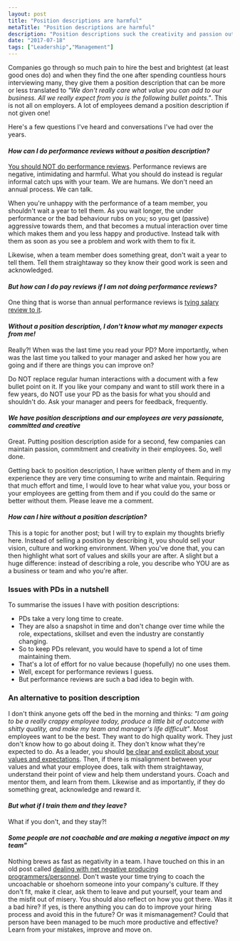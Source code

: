 ```yaml
---
layout: post
title: "Position descriptions are harmful"
metaTitle: "Position descriptions are harmful"
description: "Position descriptions suck the creativity and passion out of employees by boxing them into a few bullet points."
date: "2017-07-18"
tags: ["Leadership","Management"]
---
```


Companies go through so much pain to hire the best and brightest (at least good ones do) and when they find the one after spending countless hours interviewing many, they give them a position description that can be more or less translated to *"We don't really care what value you can add to our business. All we really expect from you is the following bullet points."*. This is not all on employers. A lot of employees demand a position description if not given one!

Here's a few questions I've heard and conversations I've had over the years.

#### *How can I do performance reviews without a position description?*
[You should NOT do performance reviews](https://www.amazon.com/Get-Rid-Performance-Review-Managing---ebook/dp/B00351DSNW/ref=sr_1_2). Performance reviews are negative, intimidating and harmful. What you should do instead is regular informal catch ups with your team. We are humans. We don't need an annual process. We can talk.

When you're unhappy with the performance of a team member, you shouldn't wait a year to tell them. As you wait longer, the under performance or the bad behaviour rubs on you; so you get (passive) aggressive towards them, and that becomes a mutual interaction over time which makes them and you less happy and productive. Instead talk with them as soon as you see a problem and work with them to fix it.

Likewise, when a team member does something great, don't wait a year to tell them. Tell them straightaway so they know their good work is seen and acknowledged.

#### *But how can I do pay reviews if I am not doing performance reviews?*
One thing that is worse than annual performance reviews is [tying salary review to it](https://hbr.org/2014/01/stop-basing-pay-on-performance-reviews).

#### *Without a position description, I don't know what my manager expects from me!*
Really?! When was the last time you read your PD? More importantly, when was the last time you talked to your manager and asked her how you are going and if there are things you can improve on?

Do NOT replace regular human interactions with a document with a few bullet point on it. If you like your company and want to still work there in a few years, do NOT use your PD as the basis for what you should and shouldn't do. Ask your manager and peers for feedback, frequently.

#### *We have position descriptions and our employees are very passionate, committed and creative*
Great. Putting position description aside for a second, few companies can maintain passion, commitment and creativity in their employees. So, well done.

Getting back to position description, I have written plenty of them and in my experience they are very time consuming to write and maintain. Requiring that much effort and time, I would love to hear what value you, your boss or your employees are getting from them and if you could do the same or better without them. Please leave me a comment.

#### *How can I hire without a position description?*
This is a topic for another post; but I will try to explain my thoughts briefly here. Instead of selling a position by describing it, you should sell your vision, culture and working environment. When you've done that, you can then highlight what sort of values and skills your are after. A slight but a huge difference: instead of describing a role, you describe who YOU are as a business or team and who you're after.

### Issues with PDs in a nutshell
To summarise the issues I have with position descriptions:

 - PDs take a very long time to create.
 - They are also a snapshot in time and don't change over time while the role, expectations, skillset and even the industry are constantly changing.
 - So to keep PDs relevant, you would have to spend a lot of time maintaining them.
 - That's a lot of effort for no value because (hopefully) no one uses them.
 - Well, except for performance reviews I guess.
 - But performance reviews are such a bad idea to begin with.

### An alternative to position description
I don't think anyone gets off the bed in the morning and thinks: *"I am going to be a really crappy employee today, produce a little bit of outcome with shitty quality, and make my team and manager's life difficult"*. Most employees want to be the best. They want to do high quality work. They just don't know how to go about doing it. They don't know what they're expected to do. As a leader, you should [be clear and explicit about your values and expectations](/be-clear-and-explicit-about-your-values-and-expectations). Then, if there is misalignment between your values and what your employee does, talk with them straightaway, understand their point of view and help them understand yours. Coach and mentor them, and learn from them. Likewise and as importantly, if they do something great, acknowledge and reward it.

#### *But what if I train them and they leave?*
What if you don't, and they stay?!

#### *Some people are not coachable and are making a negative impact on my team"*
Nothing brews as fast as negativity in a team. I have touched on this in an old post called [dealing with net negative producing programmers/personnel](/dealing-with-net-negative-producing-programmers). Don't waste your time trying to coach the uncoachable or shoehorn someone into your company's culture. If they don't fit, make it clear, ask them to leave and put yourself, your team and the misfit out of misery. You should also reflect on how you got there. Was it a bad hire? If yes, is there anything you can do to improve your hiring process and avoid this in the future? Or was it mismanagement? Could that person have been managed to be much more productive and effective? Learn from your mistakes, improve and move on.
